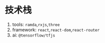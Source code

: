 # 技术栈

1. tools: `ramda`,`rxjs`,`three`
2. framework: `react`,`react-dom`,`react-router`
3. ai: `@tensorflow/tfjs`
